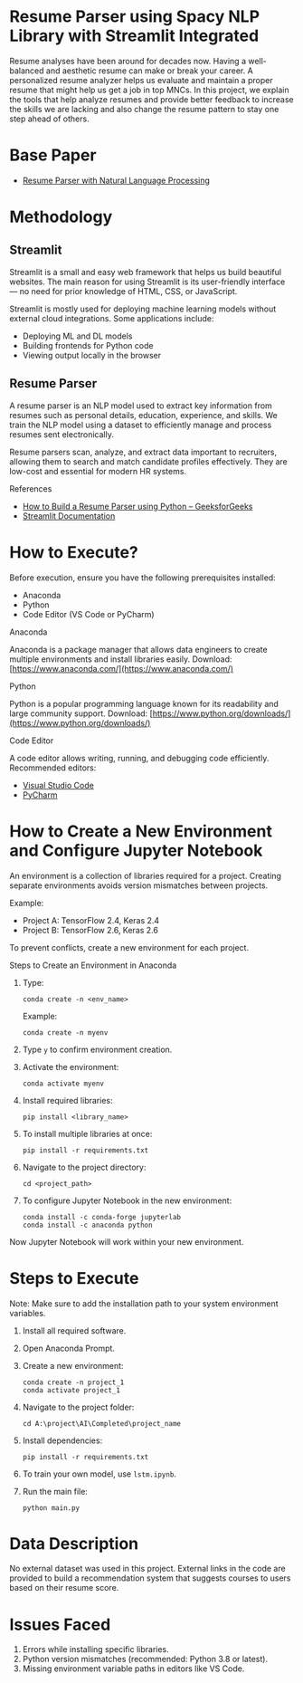 # Resume Parser using Spacy NLP Library with Streamlit Integrated

Resume analyses have been around for decades now. Having a well-balanced and aesthetic resume can make or break your career. A personalized resume analyzer helps us evaluate and maintain a proper resume that might help us get a job in top MNCs.
In this project, we explain the tools that help analyze resumes and provide better feedback to increase the skills we are lacking and also change the resume pattern to stay one step ahead of others.

# Base Paper

* [Resume Parser with Natural Language Processing](https://www.researchgate.net/publication/313851778_Resume_Parser_with_Natural_Language_Processing)

# Methodology

## Streamlit

Streamlit is a small and easy web framework that helps us build beautiful websites.
The main reason for using Streamlit is its user-friendly interface — no need for prior knowledge of HTML, CSS, or JavaScript.

Streamlit is mostly used for deploying machine learning models without external cloud integrations.
Some applications include:

* Deploying ML and DL models
* Building frontends for Python code
* Viewing output locally in the browser

## Resume Parser

A resume parser is an NLP model used to extract key information from resumes such as personal details, education, experience, and skills.
We train the NLP model using a dataset to efficiently manage and process resumes sent electronically.

Resume parsers scan, analyze, and extract data important to recruiters, allowing them to search and match candidate profiles effectively. They are low-cost and essential for modern HR systems.

References

* [How to Build a Resume Parser using Python – GeeksforGeeks](https://www.geeksforgeeks.org/project-how-to-build-a-resume-parser-using-python/)
* [Streamlit Documentation](https://docs.streamlit.io/library/get-started/main-concepts)

# How to Execute?

Before execution, ensure you have the following prerequisites installed:

* Anaconda
* Python
* Code Editor (VS Code or PyCharm)

 Anaconda

Anaconda is a package manager that allows data engineers to create multiple environments and install libraries easily.
Download: [https://www.anaconda.com/](https://www.anaconda.com/)

 Python

Python is a popular programming language known for its readability and large community support.
Download: [https://www.python.org/downloads/](https://www.python.org/downloads/)

 Code Editor

A code editor allows writing, running, and debugging code efficiently.
Recommended editors:

* [Visual Studio Code](https://code.visualstudio.com/Download)
* [PyCharm](https://www.jetbrains.com/pycharm/download/#section=windows)

# How to Create a New Environment and Configure Jupyter Notebook

An environment is a collection of libraries required for a project.
Creating separate environments avoids version mismatches between projects.

Example:

* Project A: TensorFlow 2.4, Keras 2.4
* Project B: TensorFlow 2.6, Keras 2.6

To prevent conflicts, create a new environment for each project.



 Steps to Create an Environment in Anaconda

1. Type:

   ```
   conda create -n <env_name>
   ```

   Example:

   ```
   conda create -n myenv
   ```
2. Type `y` to confirm environment creation.
3. Activate the environment:

   ```
   conda activate myenv
   ```
4. Install required libraries:

   ```
   pip install <library_name>
   ```
5. To install multiple libraries at once:

   ```
   pip install -r requirements.txt
   ```
6. Navigate to the project directory:

   ```
   cd <project_path>
   ```
7. To configure Jupyter Notebook in the new environment:

   ```
   conda install -c conda-forge jupyterlab
   conda install -c anaconda python
   ```

Now Jupyter Notebook will work within your new environment.

# Steps to Execute

Note: Make sure to add the installation path to your system environment variables.

1. Install all required software.
2. Open Anaconda Prompt.
3. Create a new environment:

   ```
   conda create -n project_1
   conda activate project_1
   ```
4. Navigate to the project folder:

   ```
   cd A:\project\AI\Completed\project_name
   ```
5. Install dependencies:

   ```
   pip install -r requirements.txt
   ```
6. To train your own model, use `lstm.ipynb`.
7. Run the main file:

   ```
   python main.py
   ```

# Data Description

No external dataset was used in this project.
External links in the code are provided to build a recommendation system that suggests courses to users based on their resume score.

# Issues Faced

1. Errors while installing specific libraries.
2. Python version mismatches (recommended: Python 3.8 or latest).
3. Missing environment variable paths in editors like VS Code.



